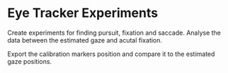 # Eye Tracker Experiments

Create experiments for finding pursuit, fixation and saccade. Analyse the data between the estimated gaze and acutal fixation.

Export the calibration markers position and compare it to the estimated gaze positions.